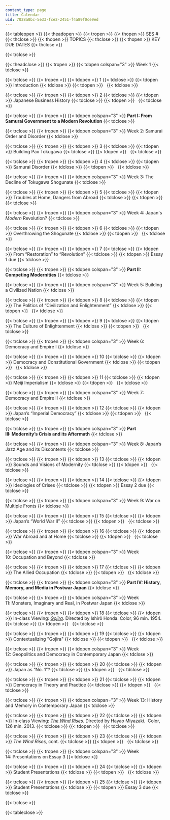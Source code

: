 ```yaml
---
content_type: page
title: Calendar
uid: 7028a0bc-5e33-fce2-2451-f4a89f0ce9ed
---
```


{{< tableopen >}}
{{< theadopen >}}
{{< tropen >}}
{{< thopen >}}
SES #
{{< thclose >}}
{{< thopen >}}
TOPICS
{{< thclose >}}
{{< thopen >}}
KEY DUE DATES
{{< thclose >}}

{{< trclose >}}

{{< theadclose >}}
{{< tropen >}}
{{< tdopen colspan="3" >}}
Week 1
{{< tdclose >}}

{{< trclose >}}
{{< tropen >}}
{{< tdopen >}}
1
{{< tdclose >}}
{{< tdopen >}}
Introduction
{{< tdclose >}}
{{< tdopen >}}
 
{{< tdclose >}}

{{< trclose >}}
{{< tropen >}}
{{< tdopen >}}
2
{{< tdclose >}}
{{< tdopen >}}
Japanese Business History
{{< tdclose >}}
{{< tdopen >}}
 
{{< tdclose >}}

{{< trclose >}}
{{< tropen >}}
{{< tdopen colspan="3" >}}
**Part I: From Samurai Government to a Modern Revolution**
{{< tdclose >}}

{{< trclose >}}
{{< tropen >}}
{{< tdopen colspan="3" >}}
Week 2: Samurai Order and Disorder
{{< tdclose >}}

{{< trclose >}}
{{< tropen >}}
{{< tdopen >}}
3
{{< tdclose >}}
{{< tdopen >}}
Building Pax Tokugawa
{{< tdclose >}}
{{< tdopen >}}
 
{{< tdclose >}}

{{< trclose >}}
{{< tropen >}}
{{< tdopen >}}
4
{{< tdclose >}}
{{< tdopen >}}
Samurai Disorder
{{< tdclose >}}
{{< tdopen >}}
 
{{< tdclose >}}

{{< trclose >}}
{{< tropen >}}
{{< tdopen colspan="3" >}}
Week 3: The Decline of Tokugawa Shogunate
{{< tdclose >}}

{{< trclose >}}
{{< tropen >}}
{{< tdopen >}}
5
{{< tdclose >}}
{{< tdopen >}}
Troubles at Home, Dangers from Abroad
{{< tdclose >}}
{{< tdopen >}}
 
{{< tdclose >}}

{{< trclose >}}
{{< tropen >}}
{{< tdopen colspan="3" >}}
Week 4: Japan's _Modern_ Revolution?
{{< tdclose >}}

{{< trclose >}}
{{< tropen >}}
{{< tdopen >}}
6
{{< tdclose >}}
{{< tdopen >}}
Overthrowing the Shogunate
{{< tdclose >}}
{{< tdopen >}}
 
{{< tdclose >}}

{{< trclose >}}
{{< tropen >}}
{{< tdopen >}}
7
{{< tdclose >}}
{{< tdopen >}}
From “Restoration” to “Revolution”
{{< tdclose >}}
{{< tdopen >}}
Essay 1 due
{{< tdclose >}}

{{< trclose >}}
{{< tropen >}}
{{< tdopen colspan="3" >}}
**Part II: Competing Modernities**
{{< tdclose >}}

{{< trclose >}}
{{< tropen >}}
{{< tdopen colspan="3" >}}
Week 5: Building a Civilized Nation
{{< tdclose >}}

{{< trclose >}}
{{< tropen >}}
{{< tdopen >}}
8
{{< tdclose >}}
{{< tdopen >}}
The Politics of “Civilization and Enlightenment”
{{< tdclose >}}
{{< tdopen >}}
 
{{< tdclose >}}

{{< trclose >}}
{{< tropen >}}
{{< tdopen >}}
9
{{< tdclose >}}
{{< tdopen >}}
The Culture of Enlightenment
{{< tdclose >}}
{{< tdopen >}}
 
{{< tdclose >}}

{{< trclose >}}
{{< tropen >}}
{{< tdopen colspan="3" >}}
Week 6: Democracy and Empire I
{{< tdclose >}}

{{< trclose >}}
{{< tropen >}}
{{< tdopen >}}
10
{{< tdclose >}}
{{< tdopen >}}
Democracy and Constitutional Government
{{< tdclose >}}
{{< tdopen >}}
 
{{< tdclose >}}

{{< trclose >}}
{{< tropen >}}
{{< tdopen >}}
11
{{< tdclose >}}
{{< tdopen >}}
Meiji Imperialism
{{< tdclose >}}
{{< tdopen >}}
 
{{< tdclose >}}

{{< trclose >}}
{{< tropen >}}
{{< tdopen colspan="3" >}}
Week 7: Democracy and Empire II
{{< tdclose >}}

{{< trclose >}}
{{< tropen >}}
{{< tdopen >}}
12
{{< tdclose >}}
{{< tdopen >}}
Japan’s “Imperial Democracy”
{{< tdclose >}}
{{< tdopen >}}
 
{{< tdclose >}}

{{< trclose >}}
{{< tropen >}}
{{< tdopen colspan="3" >}}
**Part III: Modernity’s Crisis and its Aftermath**
{{< tdclose >}}

{{< trclose >}}
{{< tropen >}}
{{< tdopen colspan="3" >}}
Week 8: Japan’s Jazz Age and its Discontents
{{< tdclose >}}

{{< trclose >}}
{{< tropen >}}
{{< tdopen >}}
13
{{< tdclose >}}
{{< tdopen >}}
Sounds and Visions of Modernity
{{< tdclose >}}
{{< tdopen >}}
 
{{< tdclose >}}

{{< trclose >}}
{{< tropen >}}
{{< tdopen >}}
14
{{< tdclose >}}
{{< tdopen >}}
Ideologies of Crises
{{< tdclose >}}
{{< tdopen >}}
Essay 2 due
{{< tdclose >}}

{{< trclose >}}
{{< tropen >}}
{{< tdopen colspan="3" >}}
Week 9: War on Multiple Fronts
{{< tdclose >}}

{{< trclose >}}
{{< tropen >}}
{{< tdopen >}}
15
{{< tdclose >}}
{{< tdopen >}}
Japan’s “World War II”
{{< tdclose >}}
{{< tdopen >}}
 
{{< tdclose >}}

{{< trclose >}}
{{< tropen >}}
{{< tdopen >}}
16
{{< tdclose >}}
{{< tdopen >}}
War Abroad and at Home
{{< tdclose >}}
{{< tdopen >}}
 
{{< tdclose >}}

{{< trclose >}}
{{< tropen >}}
{{< tdopen colspan="3" >}}
Week 10: Occupation and Beyond
{{< tdclose >}}

{{< trclose >}}
{{< tropen >}}
{{< tdopen >}}
17
{{< tdclose >}}
{{< tdopen >}}
The Allied Occupation
{{< tdclose >}}
{{< tdopen >}}
 
{{< tdclose >}}

{{< trclose >}}
{{< tropen >}}
{{< tdopen colspan="3" >}}
**Part IV: History, Memory, and Media in Postwar Japan**
{{< tdclose >}}

{{< trclose >}}
{{< tropen >}}
{{< tdopen colspan="3" >}}
Week 11: Monsters, Imaginary and Real, in Postwar Japan
{{< tdclose >}}

{{< trclose >}}
{{< tropen >}}
{{< tdopen >}}
18
{{< tdclose >}}
{{< tdopen >}}
In-class Viewing: [_Gojira_](http://www.imdb.com/title/tt0047034/?ref_=nv_sr_2). Directed by Ishirô Honda. Color, 96 min. 1954.
{{< tdclose >}}
{{< tdopen >}}
 
{{< tdclose >}}

{{< trclose >}}
{{< tropen >}}
{{< tdopen >}}
19
{{< tdclose >}}
{{< tdopen >}}
Contextualizing "Gojira"
{{< tdclose >}}
{{< tdopen >}}
 
{{< tdclose >}}

{{< trclose >}}
{{< tropen >}}
{{< tdopen colspan="3" >}}
Week 12: Geopolitics and Democracy in Contemporary Japan
{{< tdclose >}}

{{< trclose >}}
{{< tropen >}}
{{< tdopen >}}
20
{{< tdclose >}}
{{< tdopen >}}
Japan as “No. 1”?
{{< tdclose >}}
{{< tdopen >}}
 
{{< tdclose >}}

{{< trclose >}}
{{< tropen >}}
{{< tdopen >}}
21
{{< tdclose >}}
{{< tdopen >}}
Democracy in Theory and Practice
{{< tdclose >}}
{{< tdopen >}}
 
{{< tdclose >}}

{{< trclose >}}
{{< tropen >}}
{{< tdopen colspan="3" >}}
Week 13: History and Memory in Contemporary Japan
{{< tdclose >}}

{{< trclose >}}
{{< tropen >}}
{{< tdopen >}}
22
{{< tdclose >}}
{{< tdopen >}}
In-class Viewing: _[The Wind Rises](http://www.imdb.com/title/tt2013293/?ref_=nv_sr_1)_. Directed by Hayao Miyazaki.  Color, 126 min. 2013.
{{< tdclose >}}
{{< tdopen >}}
 
{{< tdclose >}}

{{< trclose >}}
{{< tropen >}}
{{< tdopen >}}
23
{{< tdclose >}}
{{< tdopen >}}
_The Wind Rises,_ cont.
{{< tdclose >}}
{{< tdopen >}}
 
{{< tdclose >}}

{{< trclose >}}
{{< tropen >}}
{{< tdopen colspan="3" >}}
Week 14: Presentations on Essay 3
{{< tdclose >}}

{{< trclose >}}
{{< tropen >}}
{{< tdopen >}}
24
{{< tdclose >}}
{{< tdopen >}}
Student Presentations
{{< tdclose >}}
{{< tdopen >}}
 
{{< tdclose >}}

{{< trclose >}}
{{< tropen >}}
{{< tdopen >}}
25
{{< tdclose >}}
{{< tdopen >}}
Student Presentations
{{< tdclose >}}
{{< tdopen >}}
Essay 3 due
{{< tdclose >}}

{{< trclose >}}

{{< tableclose >}}